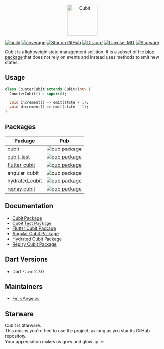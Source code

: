<p align="center"><img src="https://raw.githubusercontent.com/felangel/cubit/master/assets/cubit_full.png" height="100" alt="Cubit"></p>

<p align="center">
<a href="https://github.com/felangel/cubit/actions"><img src="https://github.com/felangel/cubit/workflows/build/badge.svg" alt="build"></a>
<a href="https://github.com/felangel/cubit/actions"><img src="https://github.com/felangel/cubit/blob/master/packages/cubit/coverage_badge.svg" alt="coverage"></a>
<a href="https://github.com/felangel/cubit"><img src="https://img.shields.io/github/stars/felangel/cubit.svg?style=flat&logo=github&colorB=deeppink&label=stars" alt="Star on GitHub"></a>
<a href="https://discord.gg/Hc5KD3g"><img src="https://img.shields.io/discord/649708778631200778.svg?logo=discord&color=blue" alt="Discord"></a>
<a href="https://opensource.org/licenses/MIT"><img src="https://img.shields.io/badge/license-MIT-purple.svg" alt="License: MIT"></a>
<a href="https://github.com/zepfietje/starware"><img src="https://img.shields.io/badge/Starware-%E2%AD%90-black?labelColor=%23f9b00d" alt="Starware"></a>
</p>

Cubit is a lightweight state management solution. It is a subset of the [bloc package](https://pub.dev/packages/bloc) that does not rely on events and instead uses methods to emit new states.

## Usage

```dart
class CounterCubit extends Cubit<int> {
  CounterCubit() : super(0);

  void increment() => emit(state + 1);
  void decrement() => emit(state - 1);
}
```

## Packages

| Package                                                                                 | Pub                                                                                                        |
| --------------------------------------------------------------------------------------- | ---------------------------------------------------------------------------------------------------------- |
| [cubit](https://github.com/felangel/cubit/tree/master/packages/cubit)                   | [![pub package](https://img.shields.io/pub/v/cubit.svg)](https://pub.dev/packages/cubit)                   |
| [cubit_test](https://github.com/felangel/cubit/tree/master/packages/cubit_test)         | [![pub package](https://img.shields.io/pub/v/cubit_test.svg)](https://pub.dev/packages/cubit_test)         |
| [flutter_cubit](https://github.com/felangel/cubit/tree/master/packages/flutter_cubit)   | [![pub package](https://img.shields.io/pub/v/flutter_cubit.svg)](https://pub.dev/packages/flutter_cubit)   |
| [angular_cubit](https://github.com/felangel/cubit/tree/master/packages/angular_cubit)   | [![pub package](https://img.shields.io/pub/v/angular_cubit.svg)](https://pub.dev/packages/angular_cubit)   |
| [hydrated_cubit](https://github.com/felangel/cubit/tree/master/packages/hydrated_cubit) | [![pub package](https://img.shields.io/pub/v/hydrated_cubit.svg)](https://pub.dev/packages/hydrated_cubit) |
| [replay_cubit](https://github.com/felangel/cubit/tree/master/packages/replay_cubit)     | [![pub package](https://img.shields.io/pub/v/replay_cubit.svg)](https://pub.dev/packages/replay_cubit)     |

## Documentation

- [Cubit Package](https://github.com/felangel/cubit/tree/master/packages/cubit/README.md)
- [Cubit Test Package](https://github.com/felangel/cubit/tree/master/packages/cubit_test/README.md)
- [Flutter Cubit Package](https://github.com/felangel/cubit/tree/master/packages/flutter_cubit/README.md)
- [Angular Cubit Package](https://github.com/felangel/cubit/tree/master/packages/angular_cubit/README.md)
- [Hydrated Cubit Package](https://github.com/felangel/cubit/tree/master/packages/hydrated_cubit/README.md)
- [Replay Cubit Package](https://github.com/felangel/cubit/tree/master/packages/replay_cubit/README.md)

## Dart Versions

- Dart 2: >= 2.7.0

## Maintainers

- [Felix Angelov](https://github.com/felangel)

## Starware

Cubit is Starware.  
This means you're free to use the project, as long as you star its GitHub repository.  
Your appreciation makes us grow and glow up. ⭐
